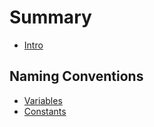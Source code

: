 # Summary

* [Intro](intro.md)

## Naming Conventions

* [Variables](variable-names.md)
* [Constants](constants.md)

